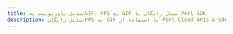 ---title: تبدیل پاورپوینت بهGIF، PPS به GIF مبدل رایگان یا Perl SDKdescription: تبدیل رایگانPPS به GIF با استفاده از Perl Cloud APIs & SDK. همچنین اسناد Microsoft PowerPoint را در Cloud ایجاد، ویرایش و رندر کنید.---